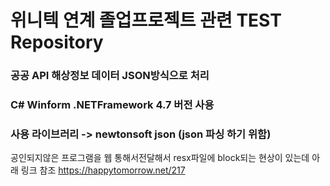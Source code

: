 # 위니텍 연계 졸업프로젝트 관련 TEST Repository
### 공공 API 해상정보 데이터 JSON방식으로 처리 
### C# Winform .NETFramework 4.7 버전 사용
### 사용 라이브러리 -> newtonsoft json (json 파싱 하기 위함)

공인되지않은 프로그램을 웹 통해서전달해서 resx파일에 block되는 현상이 있는데 아래 링크 참조 
https://happytomorrow.net/217 
